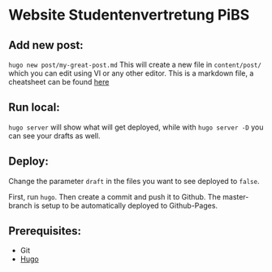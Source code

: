 # Website Studentenvertretung PiBS

## Add new post:
`hugo new post/my-great-post.md`
This will create a new file in `content/post/` which you can edit using VI or any other editor.
This is a markdown file, a cheatsheet can be found [here](https://github.com/adam-p/markdown-here/wiki/Markdown-Cheatsheet)

## Run local:
`hugo server` will show what will get deployed, while with `hugo server -D` you can see your drafts as well.

## Deploy:
Change the parameter `draft` in the files you want to see deployed to `false`.

First, run `hugo`. Then create a commit and push it to Github. The master-branch is setup to be automatically deployed to Github-Pages.

## Prerequisites:
- Git
- [Hugo](https://gohugo.io/getting-started/installing/)
